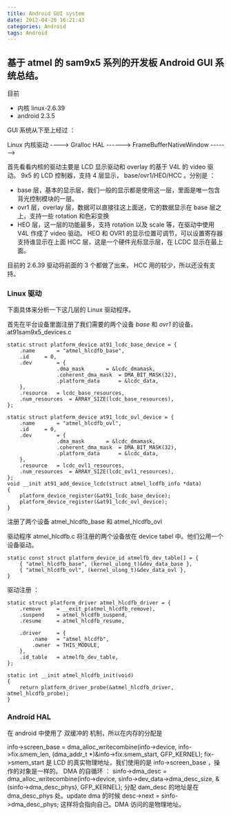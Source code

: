 ```yaml
---
title: Android GUI system
date: 2012-04-20 16:21:43
categories: Android
tags: Android
---
```


## 基于 atmel 的 sam9x5 系列的开发板 Android GUI 系统总结。

目前

*	内核 linux-2.6.39 
*	android 2.3.5

GUI 系统从下至上经过 ：

Linux 内核驱动  ---->  Gralloc HAL  ------>   FrameBufferNativeWindow  ------->  

首先看看内核的驱动主要是 LCD 显示驱动和 overlay 的基于 V4L 的 video 驱动。
9x5 的 LCD 控制器，支持 4 层显示， base/ovr1/HEO/HCC  。分别是 ：

*	base 层，基本的显示层，我们一般的显示都是使用这一层，里面是唯一包含背光控制模块的一层。
*	ovr1 层，overlay 层，数据可以直接往这上面送，它的数据显示在 base 层之上，支持一些 rotation 和色彩变换
*	HEO 层，这一层的功能最多，支持 rotation 以及 scale 等，在驱动中使用 V4L 作成了 video 驱动。
	HEO 和 OVR1 的显示位置可调节，可以设置寄存器支持谁显示在上面
	HCC  层，这是一个硬件光标显示层，在 LCDC 显示在最上面。

目前的 2.6.39 驱动将前面的 3 个都做了出来， HCC 用的较少，所以还没有支持。

### Linux 驱动
下面具体来分析一下这几层的 Linux 驱动程序。

首先在平台设备里面注册了我们需要的两个设备  *base* 和 *ovr1* 的设备。
at91sam9x5_devices.c
```
static struct platform_device at91_lcdc_base_device = {
	.name		= "atmel_hlcdfb_base",
	.id		= 0,
	.dev		= {
				.dma_mask		= &lcdc_dmamask,
				.coherent_dma_mask	= DMA_BIT_MASK(32),
				.platform_data		= &lcdc_data,
	},
	.resource	= lcdc_base_resources,
	.num_resources	= ARRAY_SIZE(lcdc_base_resources),
};
```
```
static struct platform_device at91_lcdc_ovl_device = {
	.name		= "atmel_hlcdfb_ovl",
	.id		= 0,
	.dev		= {
				.dma_mask		= &lcdc_dmamask,
				.coherent_dma_mask	= DMA_BIT_MASK(32),
				.platform_data		= &lcdc_data,
	},
	.resource	= lcdc_ovl1_resources,
	.num_resources	= ARRAY_SIZE(lcdc_ovl1_resources),
};
void __init at91_add_device_lcdc(struct atmel_lcdfb_info *data)
{
	platform_device_register(&at91_lcdc_base_device);
	platform_device_register(&at91_lcdc_ovl_device);
}
```
注册了两个设备 atmel_hlcdfb_base 和 atmel_hlcdfb_ovl 

驱动程序  atmel_hlcdfb.c
将注册的两个设备放在 device tabel 中。他们公用一个设备驱动。
```
static const struct platform_device_id atmelfb_dev_table[] = {
	{ "atmel_hlcdfb_base", (kernel_ulong_t)&dev_data_base },
	{ "atmel_hlcdfb_ovl", (kernel_ulong_t)&dev_data_ovl },
}
```
驱动注册 ：
```
static struct platform_driver atmel_hlcdfb_driver = {
	.remove		= __exit_p(atmel_hlcdfb_remove),
	.suspend	= atmel_hlcdfb_suspend,
	.resume		= atmel_hlcdfb_resume,

	.driver		= {
		.name	= "atmel_hlcdfb",
		.owner	= THIS_MODULE,
	},
	.id_table	= atmelfb_dev_table,
};

static int __init atmel_hlcdfb_init(void)
{
	return platform_driver_probe(&atmel_hlcdfb_driver, atmel_hlcdfb_probe);
}
```

### Android HAL
在 android 中使用了 双缓冲的 机制，所以在内存的分配是 

info->screen_base = dma_alloc_writecombine(info->device, info->fix.smem_len,
					(dma_addr_t *)&info->fix.smem_start, GFP_KERNEL);
fix->smem_start 是 LCD 的真实物理地址，我们使用的是 info->screen_base ，操作的对象是一样的。
DMA 的自循环  ：
sinfo->dma_desc = dma_alloc_writecombine(info->device,
					sinfo->dev_data->dma_desc_size,
					&(sinfo->dma_desc_phys), GFP_KERNEL);
分配 dam_desc 的地址是在 dma_desc_phys 处。update dma 的时候
desc->next = sinfo->dma_desc_phys;
这样将会指向自己。DMA 访问的是物理地址。

